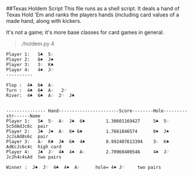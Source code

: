 ##Texas Holdem Script
This file runs as a shell script. It deals a hand of Texas Hold 'Em and ranks the players hands (including card values of a made hand,
along with kickers.

It's not a game; it's more base classes for card games in general.


  >./holdem.py 4

    Player 1:   5♣  5♢ 
    Player 2:   8♠  J♠ 
    Player 3:   3♢  K♣ 
    Player 4:   4♠  J♡ 
    ----------

    Flop :  4♣  6♣  A♢ 
    Turn :  4♣  6♣  A♢   2♡ 
    River:  4♣  6♣  A♢  2♡  J♣ 


    --------------- Hand-----------------------Score--------Hole---------str------Name
    Player 1:   5♣  5♢  A♢  J♣  6♣        1.30601169427     5♣  5♢    5c5dAdJc6c  pair
    Player 2:   J♣  J♠  A♢  8♠ 6♣         1.7661846574      8♠  J♠    JcJsAd8s6c  pair
    Player 3:   A♢  K♣  J♣  6♣  4♣        0.992407613394    3♢  K♣    AdKcJc6c4c  high card
    Player 4:   J♣  J♡  4♣  4♠  A♢        2.70960400546     4♠  J♡    JcJh4c4sAd  two pairs

    Winner :  J♣  J♡  4♣  4♠  A♢      hole= 4♠ J♡     two pairs

